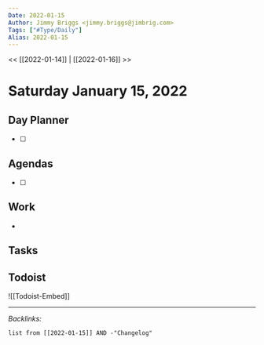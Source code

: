 ```yaml
---
Date: 2022-01-15
Author: Jimmy Briggs <jimmy.briggs@jimbrig.com>
Tags: ["#Type/Daily"]
Alias: 2022-01-15
---
```


<< [[2022-01-14]] | [[2022-01-16]] >>

# Saturday January 15, 2022

## Day Planner

- [ ] 

## Agendas

- [ ] 

## Work

- 

## Tasks

## Todoist

![[Todoist-Embed]]

***

*Backlinks:*

```dataview
list from [[2022-01-15]] AND -"Changelog"
```